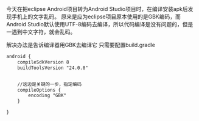 今天在把eclipse Android项目转为Android Studio项目时，在编译安装apk后发现手机上的文字乱码。
原来是应为eclipse项目原本使用的是GBK编码，而Android Studio默认使用UTF-8编码去编译，所以代码编译是没有问题的，但是一遇到中文字符，就会乱码。

解决办法是告诉编译器用GBK去编译它
只需要配置build.gradle

```xml
android {
    compileSdkVersion 8
    buildToolsVersion "24.0.0"


    //这边是关键的一步，指定编码
    compileOptions {
        encoding "GBK"
    }

}
```